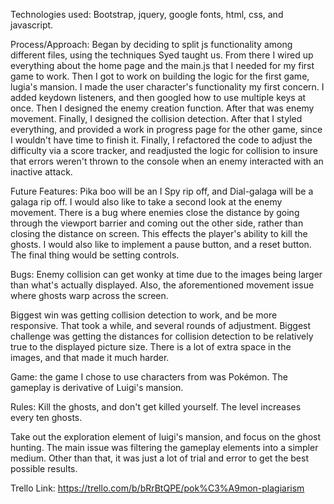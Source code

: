 Technologies used:
Bootstrap, jquery, google fonts, html, css, and javascript.

Process/Approach:
Began by deciding to split js functionality among different files, using the techniques Syed taught us. From there I wired up everything about the home page and the main.js that I needed for my first game to work. Then I got to work on building the logic for the first game, lugia's mansion. I made the user character's functionality my first concern. I added keydown listeners, and then googled how to use multiple keys at once. Then I designed the enemy creation function. After that was enemy movement. Finally, I designed the collision detection. After that I styled everything, and provided a work in progress page for the other game, since I wouldn't have time to finish it. Finally, I refactored the code to adjust the difficulty via a score tracker, and readjusted the logic for collision to insure that errors weren't thrown to the console when an enemy interacted with an inactive attack.

Future Features:
Pika boo will be an I Spy rip off, and Dial-galaga will be a galaga rip off. I would also like to take a second look at the enemy movement. There is a bug where enemies close the distance by going through the viewport barrier  and coming out the other side, rather than closing the distance on screen. This effects the player's ability to kill the ghosts. I would also like to implement a pause button, and a reset button. The final thing would be setting controls.

Bugs:
Enemy collision can get wonky at time due to the images being larger than what's actually displayed. Also, the aforementioned movement issue where ghosts warp across the screen.

Biggest win was getting collision detection to work, and be more responsive. That took a while, and several rounds of adjustment. Biggest challenge was getting the distances for collision detection to be relatively true to the displayed picture size. There is a lot of extra space in the images, and that made it much harder.

Game:
the game I chose to use characters from was Pokémon. The gameplay is derivative of Luigi's mansion.

Rules:
Kill the ghosts, and don't get killed yourself. The level increases every ten ghosts.

Take out the exploration element of luigi's mansion, and focus on the ghost hunting. The main issue was filtering the gameplay elements into a simpler medium. Other than that, it was just a lot of trial and error to get the best possible results.

Trello Link:
https://trello.com/b/bRrBtQPE/pok%C3%A9mon-plagiarism
